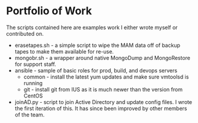 # Portfolio of Work

The scripts contained here are examples work I either wrote myself or contributed on.

+ erasetapes.sh - a simple script to wipe the MAM data off of backup tapes to make them available for re-use.
+ mongobr.sh - a wrapper around native MongoDump and MongoRestore for support staff.
+ ansible - sample of basic roles for prod, build, and devops servers
  + common - install the latest yum updates and make sure vmtoolsd is running
  + git - install git from IUS as it is much newer than the version from CentOS
+ joinAD.py - script to join Active Directory and update config files.  I wrote the first iteration of this.  It has since been improved by other members of the team.
